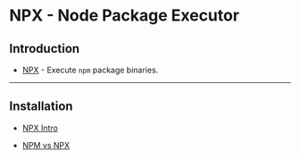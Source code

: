 # NPX - Node Package Executor

## Introduction

* [NPX](https://www.npmjs.com/package/npx) - Execute `npm` package binaries.

---

## Installation

* [NPX Intro](https://blog.npmjs.org/post/162869356040/introducing-npx-an-npm-package-runner)

* [NPM vs NPX](https://stackoverflow.com/questions/50605219/difference-between-npx-and-npm)